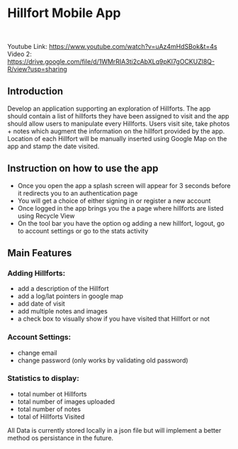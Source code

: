 # Hillfort Mobile App
<br />

Youtube Link: https://www.youtube.com/watch?v=uAz4mHdSBok&t=4s <br>
Video 2: https://drive.google.com/file/d/1WMrRIA3ti2cAbXLq9pKl7gOCKUZl8Q-R/view?usp=sharing

## Introduction

Develop an application supporting an exploration of Hillforts. The app should contain a list of hillforts they have
been assigned to visit and the app should allow users to manipulate every Hillforts. Users visit site, take photos + notes which
augment the information on the hillfort provided by the app. Location of each Hillfort will be manually inserted using Google Map on the
app and stamp the date visited.

## Instruction on how to use the app
- Once you open the app a splash screen will appear for 3 seconds before it redirects you to an authentication page
- You will get a choice of either signing in or register a new account
- Once logged in the app brings you the a page where hillforts are listed using Recycle View
- On the tool bar you have the option og adding a new hillfort, logout, go to account settings or go to the stats activity


## Main Features

### Adding Hillforts:

- add a description of the Hillfort
- add a log/lat pointers in google map
- add date of visit
- add multiple notes and images
- a check box to visually show if you have visited that Hillfort or not

### Account Settings:
- change email
- change password (only works by validating old password)

### Statistics to display:
- total number ot Hillforts
- total number of images uploaded
- total number of notes
- total of Hillforts Visited

All Data is currently stored locally in a json file but will implement a better method os persistance in the future.
